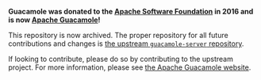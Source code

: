 **Guacamole was donated to the [Apache Software Foundation](http://apache.org)
in 2016 and is now [Apache Guacamole](https://guacamole.apache.org)!**

This repository is now archived. The proper repository for all future
contributions and changes is [the upstream `guacamole-server`
repository](https://github.com/apache/guacamole-server/).

If looking to contribute, please do so by contributing to the upstream project.
For more information, please see [the Apache Guacamole website](https://guacamole.apache.org).
